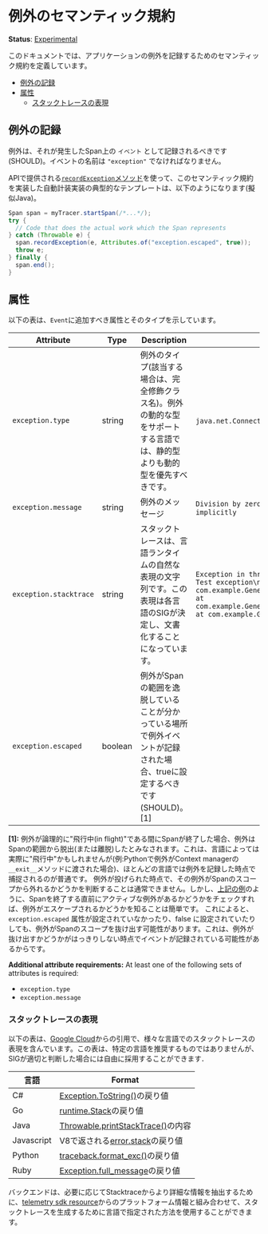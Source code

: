 <!--
# Semantic Conventions for Exceptions
-->

# 例外のセマンティック規約

**Status**: [Experimental](../../document-status.md)

<!--
This document defines semantic conventions for recording application
exceptions.
-->

このドキュメントでは、アプリケーションの例外を記録するためのセマンティック規約を定義しています。

<!-- toc -->

<!--
- [Recording an Exception](#recording-an-exception)
- [Attributes](#attributes)
  - [Stacktrace Representation](#stacktrace-representation)
-->

- [例外の記録](#例外の記録)
- [属性](#属性)
  - [スタックトレースの表現](#スタックトレースの表現)

<!-- tocstop -->

<!--
## Recording an Exception
-->

## 例外の記録

<!--
An exception SHOULD be recorded as an `Event` on the span during which it occurred.
The name of the event MUST be `"exception"`.
-->

例外は、それが発生したSpan上の `イベント` として記録されるべきです (SHOULD)。イベントの名前は `"exception"` でなければなりません。

<a name="exception-end-example"></a>

<!--
A typical template for an auto-instrumentation implementing this semantic convention
using an [API-provided `recordException` method](../api.md#record-exception)
could look like this (pseudo-Java):
-->

APIで提供される[`recordException`メソッド](../api.md#record-exception)を使って、このセマンティック規約を実装した自動計装実装の典型的なテンプレートは、以下のようになります(擬似Java)。

```java
Span span = myTracer.startSpan(/*...*/);
try {
  // Code that does the actual work which the Span represents
} catch (Throwable e) {
  span.recordException(e, Attributes.of("exception.escaped", true));
  throw e;
} finally {
  span.end();
}
```

<!--
## Attributes
-->

## 属性

<!--
The table below indicates which attributes should be added to the `Event` and
their types.
-->

以下の表は、`Event`に追加すべき属性とそのタイプを示しています。


<!-- semconv exception -->
| Attribute  | Type | Description  | Examples  | Required |
|---|---|---|---|---|
| `exception.type` | string | 例外のタイプ(該当する場合は、完全修飾クラス名)。例外の動的な型をサポートする言語では、静的型よりも動的型を優先すべきです。 | `java.net.ConnectException`; `OSError` | See below |
| `exception.message` | string | 例外のメッセージ | `Division by zero`; `Can't convert 'int' object to str implicitly` | See below |
| `exception.stacktrace` | string | スタックトレースは、言語ランタイムの自然な表現の文字列です。この表現は各言語のSIGが決定し、文書化することになっています。 | `Exception in thread "main" java.lang.RuntimeException: Test exception\n at com.example.GenerateTrace.methodB(GenerateTrace.java:13)\n at com.example.GenerateTrace.methodA(GenerateTrace.java:9)\n at com.example.GenerateTrace.main(GenerateTrace.java:5)` | No |
| `exception.escaped` | boolean | 例外がSpanの範囲を逸脱していることが分かっている場所で例外イベントが記録された場合、trueに設定するべきです(SHOULD)。 [1] |  | No |

**[1]:** 例外が論理的に"飛行中(in flight)"である間にSpanが終了した場合、例外はSpanの範囲から脱出(または離脱)したとみなされます。これは、言語によっては実際に"飛行中"かもしれませんが(例:Pythonで例外がContext managerの`__exit__`メソッドに渡された場合)、ほとんどの言語では例外を記録した時点で捕捉されるのが普通です。
例外が投げられた時点で、その例外がSpanのスコープから外れるかどうかを判断することは通常できません。しかし、[上記の例](#exception-end-example)のように、Spanを終了する直前にアクティブな例外があるかどうかをチェックすれば、例外がエスケープされるかどうかを知ることは簡単です。
これによると、`exception.escaped` 属性が設定されていなかったり、false に設定されていたりしても、例外がSpanのスコープを抜け出す可能性があります。これは、例外が抜け出すかどうかがはっきりしない時点でイベントが記録されている可能性があるからです。

**Additional attribute requirements:** At least one of the following sets of attributes is required:

* `exception.type`
* `exception.message`
<!-- endsemconv -->

<!--
### Stacktrace Representation
-->

### スタックトレースの表現

<!--
The table below, adapted from [Google Cloud][gcp-error-reporting], includes
possible representations of stacktraces in various languages. The table is not
meant to be a recommendation for any particular language, although SIGs are free
to adopt them if they see fit.
-->

以下の表は、[Google Cloud][gcp-error-reporting]からの引用で、様々な言語でのスタックトレースの表現を含んでいます。この表は、特定の言語を推奨するものではありませんが、SIGが適切と判断した場合には自由に採用することができます．

<!--
| Language   | Format                                                              |
| ---------- | ------------------------------------------------------------------- |
| C#         | the return value of [Exception.ToString()][csharp-stacktrace]       |
| Go         | the return value of [runtime.Stack][go-stacktrace]                  |
| Java       | the contents of [Throwable.printStackTrace()][java-stacktrace]      |
| Javascript | the return value of [error.stack][js-stacktrace] as returned by V8  |
| Python     | the return value of [traceback.format_exc()][python-stacktrace]     |
| Ruby       | the return value of [Exception.full_message][ruby-full-message]     |
-->

| 言語   | Format                                                              |
| ---------- | ------------------------------------------------------------------- |
| C#         | [Exception.ToString()][csharp-stacktrace]の戻り値      |
| Go         | [runtime.Stack][go-stacktrace]の戻り値                  |
| Java       | [Throwable.printStackTrace()][java-stacktrace]の内容      |
| Javascript | V8で返される[error.stack][js-stacktrace]の戻り値  |
| Python     | [traceback.format_exc()][python-stacktrace]の戻り値     |
| Ruby       | [Exception.full_message][ruby-full-message]の戻り値     |

<!--
Backends can use the language specified methodology for generating a stacktrace
combined with platform information from the
[telemetry sdk resource][telemetry-sdk-resource] in order to extract more fine
grained information from a stacktrace, if necessary.
-->

バックエンドは、必要に応じてStacktraceからより詳細な情報を抽出するために、[telemetry sdk resource][telemetry-sdk-resource]からのプラットフォーム情報と組み合わせて、スタックトレースを生成するために言語で指定された方法を使用することができます。

<!--
[gcp-error-reporting]: https://cloud.google.com/error-reporting/reference/rest/v1beta1/projects.events/report
[java-stacktrace]: https://docs.oracle.com/javase/7/docs/api/java/lang/Throwable.html#printStackTrace%28%29
[python-stacktrace]: https://docs.python.org/3/library/traceback.html#traceback.format_exc
[js-stacktrace]: https://v8.dev/docs/stack-trace-api
[ruby-full-message]: https://ruby-doc.org/core-2.7.1/Exception.html#method-i-full_message
[csharp-stacktrace]: https://docs.microsoft.com/en-us/dotnet/api/system.exception.tostring
[go-stacktrace]: https://golang.org/pkg/runtime/debug/#Stack
[telemetry-sdk-resource]:../../resource/semantic_conventions/README.md#telemetry-sdk
-->

[gcp-error-reporting]: https://cloud.google.com/error-reporting/reference/rest/v1beta1/projects.events/report
[java-stacktrace]: https://docs.oracle.com/javase/7/docs/api/java/lang/Throwable.html#printStackTrace%28%29
[python-stacktrace]: https://docs.python.org/3/library/traceback.html#traceback.format_exc
[js-stacktrace]: https://v8.dev/docs/stack-trace-api
[ruby-full-message]: https://ruby-doc.org/core-2.7.1/Exception.html#method-i-full_message
[csharp-stacktrace]: https://docs.microsoft.com/en-us/dotnet/api/system.exception.tostring
[go-stacktrace]: https://golang.org/pkg/runtime/debug/#Stack
[telemetry-sdk-resource]:../../resource/semantic_conventions/README.md#telemetry-sdk

